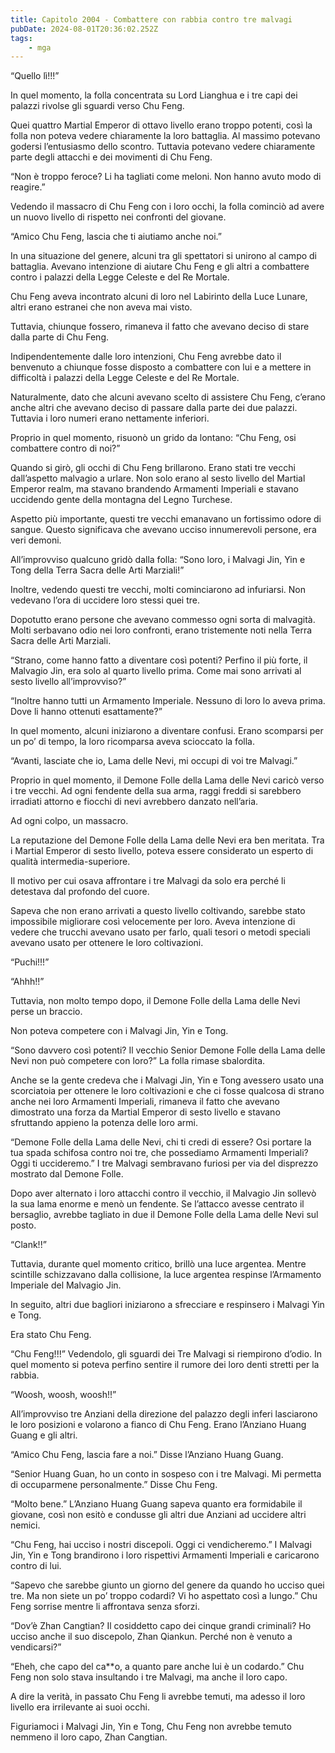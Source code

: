 ```yaml
---
title: Capitolo 2004 - Combattere con rabbia contro tre malvagi
pubDate: 2024-08-01T20:36:02.252Z
tags:
    - mga
---
```



“Quello lì!!!”

In quel momento, la folla concentrata su Lord Lianghua e i tre capi dei palazzi rivolse gli sguardi verso Chu Feng.

Quei quattro Martial Emperor di ottavo livello erano troppo potenti, così la folla non poteva vedere chiaramente la loro battaglia. Al massimo potevano godersi l’entusiasmo dello scontro. Tuttavia potevano vedere chiaramente parte degli attacchi e dei movimenti di Chu Feng.

“Non è troppo feroce? Li ha tagliati come meloni. Non hanno avuto modo di reagire.”

Vedendo il massacro di Chu Feng con i loro occhi, la folla cominciò ad avere un nuovo livello di rispetto nei confronti del giovane.

“Amico Chu Feng, lascia che ti aiutiamo anche noi.”

In una situazione del genere, alcuni tra gli spettatori si unirono al campo di battaglia. Avevano intenzione di aiutare Chu Feng e gli altri a combattere contro i palazzi della Legge Celeste e del Re Mortale.

Chu Feng aveva incontrato alcuni di loro nel Labirinto della Luce Lunare, altri erano estranei che non aveva mai visto.

Tuttavia, chiunque fossero, rimaneva il fatto che avevano deciso di stare dalla parte di Chu Feng.

Indipendentemente dalle loro intenzioni, Chu Feng avrebbe dato il benvenuto a chiunque fosse disposto a combattere con lui e a mettere in difficoltà i palazzi della Legge Celeste e del Re Mortale.

Naturalmente, dato che alcuni avevano scelto di assistere Chu Feng, c’erano anche altri che avevano deciso di passare dalla parte dei due palazzi. Tuttavia i loro numeri erano nettamente inferiori.

Proprio in quel momento, risuonò un grido da lontano: “Chu Feng, osi combattere contro di noi?”

Quando si girò, gli occhi di Chu Feng brillarono. Erano stati tre vecchi dall’aspetto malvagio a urlare. Non solo erano al sesto livello del Martial Emperor realm, ma stavano brandendo Armamenti Imperiali e stavano uccidendo gente della montagna del Legno Turchese.

Aspetto più importante, questi tre vecchi emanavano un fortissimo odore di sangue. Questo significava che avevano ucciso innumerevoli persone, era veri demoni.

All’improvviso qualcuno gridò dalla folla: “Sono loro, i Malvagi Jin, Yin e Tong della Terra Sacra delle Arti Marziali!”

Inoltre, vedendo questi tre vecchi, molti cominciarono ad infuriarsi. Non vedevano l’ora di uccidere loro stessi quei tre.

Dopotutto erano persone che avevano commesso ogni sorta di malvagità. Molti serbavano odio nei loro confronti, erano tristemente noti nella Terra Sacra delle Arti Marziali.

“Strano, come hanno fatto a diventare così potenti? Perfino il più forte, il Malvagio Jin, era solo al quarto livello prima. Come mai sono arrivati al sesto livello all’improvviso?”

“Inoltre hanno tutti un Armamento Imperiale. Nessuno di loro lo aveva prima. Dove li hanno ottenuti esattamente?”

In quel momento, alcuni iniziarono a diventare confusi. Erano scomparsi per un po’ di tempo, la loro ricomparsa aveva scioccato la folla.

“Avanti, lasciate che io, Lama delle Nevi, mi occupi di voi tre Malvagi.”

Proprio in quel momento, il Demone Folle della Lama delle Nevi caricò verso i tre vecchi. Ad ogni fendente della sua arma, raggi freddi si sarebbero irradiati attorno e fiocchi di nevi avrebbero danzato nell’aria.

Ad ogni colpo, un massacro.

La reputazione del Demone Folle della Lama delle Nevi era ben meritata. Tra i Martial Emperor di sesto livello, poteva essere considerato un esperto di qualità intermedia-superiore.

Il motivo per cui osava affrontare i tre Malvagi da solo era perché li detestava dal profondo del cuore.

Sapeva che non erano arrivati a questo livello coltivando, sarebbe stato impossibile migliorare così velocemente per loro. Aveva intenzione di vedere che trucchi avevano usato per farlo, quali tesori o metodi speciali avevano usato per ottenere le loro coltivazioni.

“Puchi!!!”

“Ahhh!!”

Tuttavia, non molto tempo dopo, il Demone Folle della Lama delle Nevi perse un braccio.

Non poteva competere con i Malvagi Jin, Yin e Tong.

“Sono davvero così potenti? Il vecchio Senior Demone Folle della Lama delle Nevi non può competere con loro?” La folla rimase sbalordita.

Anche se la gente credeva che i Malvagi Jin, Yin e Tong avessero usato una scorciatoia per ottenere le loro coltivazioni e che ci fosse qualcosa di strano anche nei loro Armamenti Imperiali, rimaneva il fatto che avevano dimostrato una forza da Martial Emperor di sesto livello e stavano sfruttando appieno la potenza delle loro armi.

“Demone Folle della Lama delle Nevi, chi ti credi di essere? Osi portare la tua spada schifosa contro noi tre, che possediamo Armamenti Imperiali? Oggi ti uccideremo.” I tre Malvagi sembravano furiosi per via del disprezzo mostrato dal Demone Folle.

Dopo aver alternato i loro attacchi contro il vecchio, il Malvagio Jin sollevò la sua lama enorme e menò un fendente. Se l’attacco avesse centrato il bersaglio, avrebbe tagliato in due il Demone Folle della Lama delle Nevi sul posto.

“Clank!!”

Tuttavia, durante quel momento critico, brillò una luce argentea. Mentre scintille schizzavano dalla collisione, la luce argentea respinse l’Armamento Imperiale del Malvagio Jin.

In seguito, altri due bagliori iniziarono a sfrecciare e respinsero i Malvagi Yin e Tong.

Era stato Chu Feng.

“Chu Feng!!!” Vedendolo, gli sguardi dei Tre Malvagi si riempirono d’odio. In quel momento si poteva perfino sentire il rumore dei loro denti stretti per la rabbia.

“Woosh, woosh, woosh!!”

All’improvviso tre Anziani della direzione del palazzo degli inferi lasciarono le loro posizioni e volarono a fianco di Chu Feng. Erano l’Anziano Huang Guang e gli altri.

“Amico Chu Feng, lascia fare a noi.” Disse l’Anziano Huang Guang.

“Senior Huang Guan, ho un conto in sospeso con i tre Malvagi. Mi permetta di occuparmene personalmente.” Disse Chu Feng.

“Molto bene.” L’Anziano Huang Guang sapeva quanto era formidabile il giovane, così non esitò e condusse gli altri due Anziani ad uccidere altri nemici.

“Chu Feng, hai ucciso i nostri discepoli. Oggi ci vendicheremo.” I Malvagi Jin, Yin e Tong brandirono i loro rispettivi Armamenti Imperiali e caricarono contro di lui.

“Sapevo che sarebbe giunto un giorno del genere da quando ho ucciso quei tre. Ma non siete un po’ troppo codardi? Vi ho aspettato così a lungo.” Chu Feng sorrise mentre li affrontava senza sforzi.

“Dov’è Zhan Cangtian? Il cosiddetto capo dei cinque grandi criminali? Ho ucciso anche il suo discepolo, Zhan Qiankun. Perché non è venuto a vendicarsi?”

“Eheh, che capo del ca**o, a quanto pare anche lui è un codardo.” Chu Feng non solo stava insultando i tre Malvagi, ma anche il loro capo.

A dire la verità, in passato Chu Feng li avrebbe temuti, ma adesso il loro livello era irrilevante ai suoi occhi.

Figuriamoci i Malvagi Jin, Yin e Tong, Chu Feng non avrebbe temuto nemmeno il loro capo, Zhan Cangtian.


